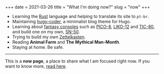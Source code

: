 +++
date = 2021-03-26
title = "What I'm doing now?"
slug = "now"
+++

- Learning the [Rust][rust] language and helping to translate its site to `pt-br`.
- Maintaining [hugo-coder][coder], a minimalist blog theme for Hugo.
- Learning about [fantasy consoles][fc] such as [PICO-8][pico8], [LIKO-12][liko12] and [TIC-80][tic80], and build one on my own, [SN-50][sn50].
- Trying to build my own [Zettelkasten][zettel].
- Reading **Animal Farm** and **The Mythical Man-Month**.
- Staying at home. Be safe.

---

This is a **now page**, a place to share what I am focused right now. If you want to know more, [read here][aboutnow].

[rust]: https://www.rust-lang.org/
[coder]: https://github.com/luizdepra/hugo-coder
[fc]: https://github.com/paladin-t/fantasy
[pico8]: https://www.lexaloffle.com/pico-8.php
[liko12]: https://ramilego4game.itch.io/liko12
[tic80]: https://tic80.com/
[sn50]: https://github.com/TinTeam/SN-50/
[zettel]: https://zettelkasten.de/
[fc]: https://github.com/paladin-t/fantasy
[aboutnow]: https://nownownow.com/about
[rust]: https://www.rust-lang.org/
